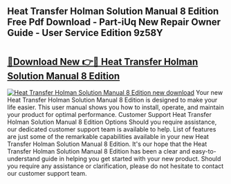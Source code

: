 ## Heat Transfer Holman Solution Manual 8 Edition Free Pdf Download - Part-iUq New Repair Owner Guide - User Service Edition 9z58Y

# <h2><a href="http://bc52318.oget.top/?id=Heat+Transfer+Holman+Solution+Manual+8+Edition">🔗Download New 👉🔴 Heat Transfer Holman Solution Manual 8 Edition</a></h2>

[![Heat Transfer Holman Solution Manual 8 Edition new download](https://i.imgur.com/5g1atiW.png)](http://bc52318.oget.top/?id=Heat+Transfer+Holman+Solution+Manual+8+Edition)
Your new Heat Transfer Holman Solution Manual 8 Edition is designed to make your life easier. This user manual shows you how to install, operate, and maintain your product for optimal performance. Customer Support Heat Transfer Holman Solution Manual 8 Edition Options Should you require assistance, our dedicated customer support team is available to help. List of features are just some of the remarkable capabilities available in your new Heat Transfer Holman Solution Manual 8 Edition. It's our hope that the Heat Transfer Holman Solution Manual 8 Edition has been a clear and easy-to-understand guide in helping you get started with your new product. Should you require any assistance or clarification, please do not hesitate to contact our customer support team.
